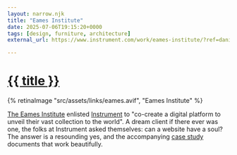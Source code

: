 ```yaml
---
layout: narrow.njk
title: "Eames Institute"
date: 2025-07-06T19:15:20+0000
tags: [design, furniture, architecture]
external_url: https://www.instrument.com/work/eames-institute/?ref=daniel.pizza

---
```


<h1><a href="{{ external_url }}">{{ title }}</a></h1>

{% retinaImage "src/assets/links/eames.avif", "Eames Institute" %}

[The Eames Institute](https://www.eamesinstitute.org/?ref=daniel.pizza "The Eames Institute") enlisted [Instrument](https://www.instrument.com/?ref=daniel.pizza "Instrument") to "co-create a digital platform to unveil their vast collection to the world". A dream client if there ever was one, the folks at Instrument asked themselves: can a website have a soul? The answer is a resounding yes, and the accompanying [case study](https://www.instrument.com/work/eames-institute/?ref=daniel.pizza "Eames Institute case study on Instrument's website") documents that work beautifully.
